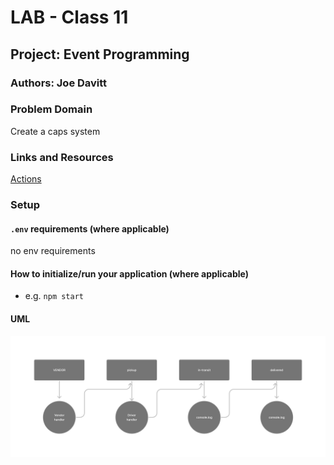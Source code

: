 # LAB - Class 11

## Project: Event Programming

### Authors: Joe Davitt

### Problem Domain

Create a caps system

### Links and Resources

[Actions](https://github.com/jeremy-cleland/CAPS/actions)

### Setup

#### `.env` requirements (where applicable)

no env requirements

#### How to initialize/run your application (where applicable)

- e.g. `npm start`

#### UML

![Lab 11](./assets/lab-11-uml.png)

